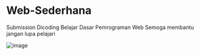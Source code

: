 # Web-Sederhana
Submission Dicoding Belajar Dasar Pemrograman Web
Semoga membantu jangan lupa pelajari


![image](https://user-images.githubusercontent.com/62686080/118402439-0f1e6f80-b694-11eb-8858-7904f68909dd.png)

